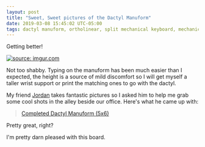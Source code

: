 ```yaml
---
layout: post
title: "Sweet, Sweet pictures of the Dactyl Manuform"
date: 2019-03-08 15:45:02 UTC-05:00
tags: dactyl manuform, ortholinear, split mechanical keyboard, mechanical keyboard, 3d printing, photos
---
```


Getting better!

<a href="https://imgur.com/kJAH5mF"><img src="https://i.imgur.com/kJAH5mF.png" title="source: imgur.com" /></a>

Not too shabby. Typing on the manuform has been much easier than I expected, the height is a source of mild discomfort so I will get myself a taller wrist support or print the matching ones to go with the dactyl. 

My friend <a href="https://www.instagram.com/jordo.j/" target="_new">Jordan</a> takes fantastic pictures so I asked him to help me grab some cool shots in the alley beside our office. Here's what he came up with:

<blockquote class="imgur-embed-pub" lang="en" data-id="a/TnoaMML"><a href="//imgur.com/TnoaMML">Completed Dactyl Manuform (5x6)</a></blockquote><script async src="//s.imgur.com/min/embed.js" charset="utf-8"></script>

Pretty great, right? 

I'm pretty darn pleased with this board.
